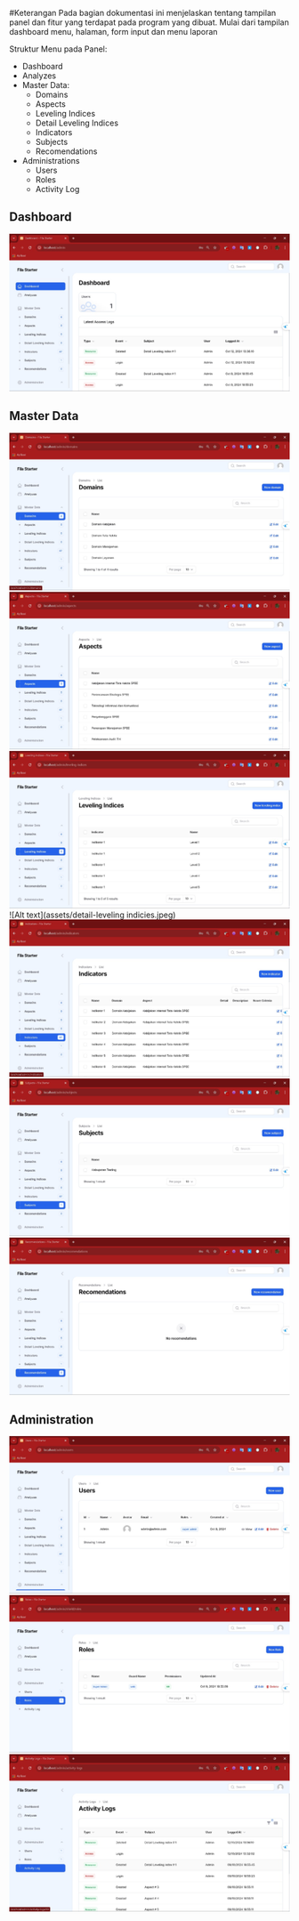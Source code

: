 #Keterangan
Pada bagian dokumentasi ini menjelaskan tentang tampilan panel dan fitur yang terdapat pada program yang dibuat. Mulai dari tampilan dashboard menu, halaman, form input dan menu laporan

Struktur Menu pada Panel:
- Dashboard
- Analyzes
- Master Data:
    - Domains
    - Aspects
    - Leveling Indices
    - Detail Leveling Indices
    - Indicators
    - Subjects
    - Recomendations
- Administrations
    - Users
    - Roles
    - Activity Log

## Dashboard
![Alt text](assets/dashboard.jpeg)

## Master Data
![Alt text](assets/domains.jpeg)
![Alt text](assets/aspects.jpeg)
![Alt text](assets/leveling-indices.jpeg)
![Alt text](assets/detail-leveling indicies.jpeg)
![Alt text](assets/indicators.jpeg)
![Alt text](assets/subjects.jpeg)
![Alt text](assets/recommendation.jpeg)

## Administration
![Alt text](assets/users.jpeg)
![Alt text](assets/roles.jpeg)
![Alt text](assets/activity-log.jpeg)